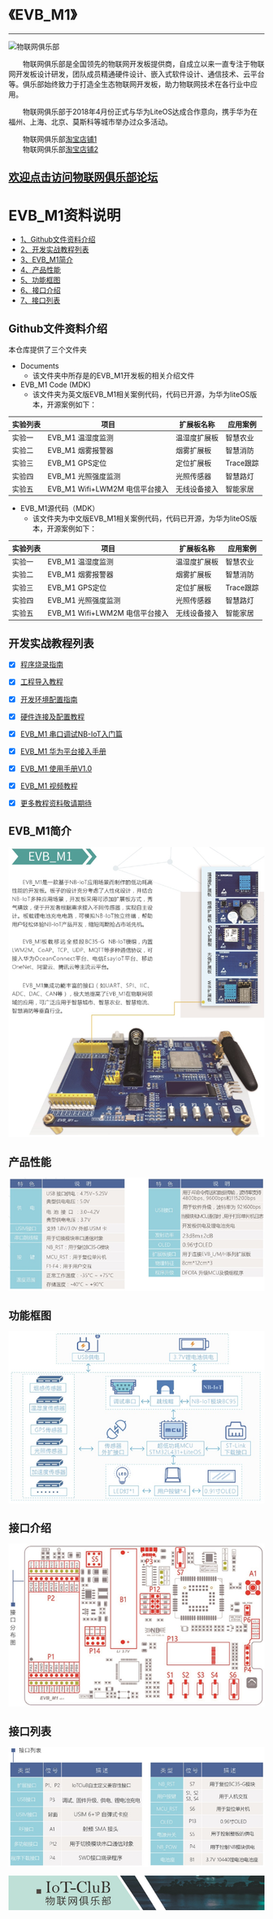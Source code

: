 # 《EVB_M1》
------
![物联网俱乐部](http://www.iot-club.cn/template/sanimade_blue/images/logo.png)

&emsp;&emsp;物联网俱乐部是全国领先的物联网开发板提供商，自成立以来一直专注于物联网开发板设计研发，团队成员精通硬件设计、嵌入式软件设计、通信技术、云平台等。俱乐部始终致力于打造全生态物联网开发板，助力物联网技术在各行业中应用。

&emsp;&emsp;物联网俱乐部于2018年4月份正式与华为LiteOS达成合作意向，携手华为在福州、上海、北京、莫斯科等城市举办过众多活动。

&emsp;&emsp;物联网俱乐部[淘宝店铺1](http://iot-club.taobao.com)  
&emsp;&emsp;物联网俱乐部[淘宝店铺2](https://shop449662000.taobao.com)

[欢迎点击访问物联网俱乐部论坛](http://www.iotclub.net)
------

# EVB_M1资料说明

- [1、Github文件资料介绍](##Github文件资料介绍)
- [2、开发实战教程列表](##开发实战教程列表)
- [3、EVB_M1简介](##EVB_M1简介)
- [4、产品性能](##产品性能)
- [5、功能框图](##功能框图)
- [6、接口介绍](##接口介绍)
- [7、接口列表](##接口列表)

## Github文件资料介绍

本仓库提供了三个文件夹

- Documents
    - 该文件夹中所存是的EVB_M1开发板的相关介绍文件
- EVB_M1 Code (MDK)
    - 该文件夹为英文版EVB_M1相关案例代码，代码已开源，为华为liteOS版本，开源案例如下：

实验列表|项目|扩展板名称|应用案例
---|---|---|---|
实验一|EVB_M1 温湿度监测|温湿度扩展板|智慧农业
实验二|EVB_M1 烟雾报警器|烟雾扩展板|智慧消防|
实验三|EVB_M1 GPS定位|定位扩展板|Trace跟踪
实验四|EVB_M1 光照强度监测|光照传感器|智慧路灯
实验五|EVB_M1 Wifi+LWM2M 电信平台接入|无线设备接入|智能家居

- EVB_M1源代码（MDK）
    - 该文件夹为中文版EVB_M1相关案例代码，代码已开源，为华为liteOS版本，开源案例如下：

实验列表|项目|扩展板名称|应用案例
---|---|---|---|
实验一|EVB_M1 温湿度监测|温湿度扩展板|智慧农业
实验二|EVB_M1 烟雾报警器|烟雾扩展板|智慧消防|
实验三|EVB_M1 GPS定位|定位扩展板|Trace跟踪
实验四|EVB_M1 光照强度监测|光照传感器|智慧路灯
实验五|EVB_M1 Wifi+LWM2M 电信平台接入|无线设备接入|智能家居

## 开发实战教程列表
- [x] [程序烧录指南](./Documents/Program_Burning_Guide.md)
- [x] [工程导入教程](./Documents/Project_Import_Tutorial.md)
- [x] [开发环境配置指南](./Documents/Development_Environment_Configuration_Guide.md)
- [x] [硬件连接及配置教程](./Documents/Hardware_Connection_and_Configuration_Tutorial.md)
- [x] [EVB_M1 串口调试NB-IoT入门篇]()
- [x] [EVB_M1 华为平台接入手册]()
- [x] [EVB_M1 使用手册V1.0]()
- [x] [EVB_M1 视频教程]()
- [x] [更多教程资料敬请期待]()


## EVB_M1简介
![EVB_M1简介1](./Documents/about_us/EVB_M1_Introduction.png)

## 产品性能
![EVB_M1简介2](./Documents/about_us/Performance.png)

## 功能框图
![EVB_M1简介3](./Documents/about_us/Functional_block_diagram.png)

## 接口介绍
![EVB_M1简介4](./Documents/about_us/Interface_Distribution.png)

## 接口列表
![EVB_M1简介5](./Documents/about_us/Interface_List.png)




![EVB_M1简介6](./Documents/about_us/IoTCluB.png)
